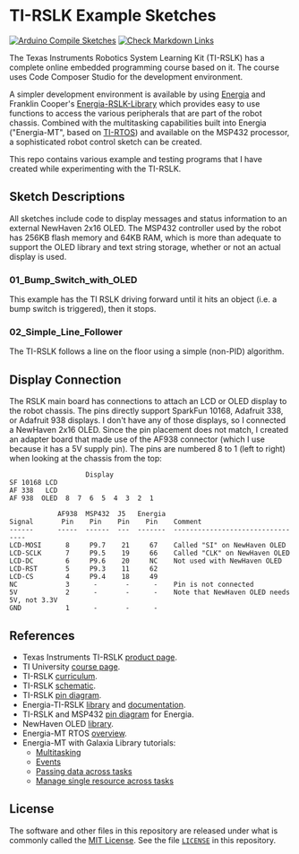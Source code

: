 # TI-RSLK Example Sketches

[![Arduino Compile Sketches](https://github.com/Andy4495/TI-RSLK-Example-Sketches/actions/workflows/arduino-compile-sketches.yml/badge.svg)](https://github.com/Andy4495/TI-RSLK-Example-Sketches/actions/workflows/arduino-compile-sketches.yml)
[![Check Markdown Links](https://github.com/Andy4495/TI-RSLK-Example-Sketches/actions/workflows/CheckMarkdownLinks.yml/badge.svg)](https://github.com/Andy4495/TI-RSLK-Example-Sketches/actions/workflows/CheckMarkdownLinks.yml)

The Texas Instruments Robotics System Learning Kit (TI-RSLK) has a complete online embedded programming course based on it. The course uses Code Composer Studio for the development environment.

A simpler development environment is available by using [Energia][11] and Franklin Cooper's [Energia-RSLK-Library][5] which provides easy to use functions to access the various peripherals that are part of the robot chassis. Combined with the multitasking capabilities built into Energia ("Energia-MT", based on [TI-RTOS][12]) and available on the MSP432 processor, a sophisticated robot control sketch can be created.

This repo contains various example and testing programs that I have created while experimenting with the TI-RSLK.

## Sketch Descriptions

All sketches include code to display messages and status information to an external NewHaven 2x16 OLED. The MSP432 controller used by the robot has 256KB flash memory and 64KB RAM, which is more than adequate to support the OLED library and text string storage, whether or not an actual display is used.

### 01_Bump_Switch_with_OLED

This example has the TI RSLK driving forward until it hits an object (i.e. a bump switch is triggered), then it stops.

### 02_Simple_Line_Follower

The TI-RSLK follows a line on the floor using a simple (non-PID) algorithm.

## Display Connection

The RSLK main board has connections to attach an LCD or OLED display to the robot chassis. The pins directly support SparkFun 10168, Adafruit 338, or Adafruit 938 displays. I don't have any of those displays, so I connected a NewHaven 2x16 OLED. Since the pin placement does not match, I created an adapter board that made use of the AF938 connector (which I use because it has a 5V supply pin). The pins are numbered 8 to 1 (left to right) when looking at the chassis from the top:

```text
                   Display
SF 10168 LCD
AF 338   LCD
AF 938  OLED  8  7  6  5  4  3  2  1

            AF938  MSP432  J5   Energia
Signal       Pin    Pin    Pin    Pin    Comment
------      -----  ------  ---  -------  ---------------------------------
LCD-MOSI      8     P9.7    21     67    Called "SI" on NewHaven OLED
LCD-SCLK      7     P9.5    19     66    Called "CLK" on NewHaven OLED
LCD-DC        6     P9.6    20     NC    Not used with NewHaven OLED
LCD-RST       5     P9.3    11     62
LCD-CS        4     P9.4    18     49
NC            3      -       -      -    Pin is not connected
5V            2      -       -      -    Note that NewHaven OLED needs 5V, not 3.3V
GND           1      -       -      -   
```

## References

- Texas Instruments TI-RSLK [product page][1].
- TI University [course page][10].
- TI-RSLK [curriculum][2].
- TI-RSLK [schematic][3].
- TI-RSLK [pin diagram][4].
- Energia-TI-RSLK [library][5] and [documentation][6].
- TI-RSLK and MSP432 [pin diagram][7] for Energia.
- NewHaven OLED [library][8].
- Energia-MT RTOS [overview][14].
- Energia-MT with Galaxia Library tutorials:
  - [Multitasking][13]
  - [Events][15]
  - [Passing data across tasks][16]
  - [Manage single resource across tasks][17]

## License

The software and other files in this repository are released under what is commonly called the [MIT License][100]. See the file [`LICENSE`][101] in this repository.

[1]:https://www.ti.com/tool/TIRSLK-EVM
[2]:https://university.ti.com/en/faculty/ti-robotics-system-learning-kit/ti-rslk-max-edition-curriculum
[3]:https://www.pololu.com/file/0J1670/ti-rslk-max-chassis-board-v1.0-schematic.pdf
[4]:https://www.pololu.com/file/0J1695/ti_rslk_max_chassis_board_pinout.pdf
[5]:https://github.com/fcooper/Energia-RSLK-Library
[6]:https://fcooper.github.io/Energia-RSLK-Library/
[7]:https://embeddedcomputing.weebly.com/ti-rslk-max-pins-maps.html
[8]:https://github.com/Andy4495/NewhavenOLED
[10]:http://www.ti.com/rslk
[11]:https://energia.nu/
[12]:https://www.ti.com/tool/TI-RTOS-MCU
[13]:https://www.hackster.io/rei-vilo/multi-tasking-with-energia-mt-and-galaxia-library-20bd64
[14]:https://embeddedcomputing.weebly.com/launchpad-msp432-rtos-for-everyone.html
[15]:https://www.hackster.io/rei-vilo/events-with-energia-mt-and-galaxia-library-741d9b
[16]:https://www.hackster.io/rei-vilo/send-data-across-tasks-with-energia-and-galaxia-8be05c
[17]:https://www.hackster.io/rei-vilo/manage-single-resource-with-energia-mt-and-galaxia-cadb26
[100]: https://choosealicense.com/licenses/mit/
[101]: ./LICENSE
[200]: https://github.com/Andy4495/TI-RSLK-Example-Sketches
